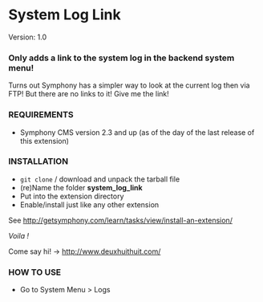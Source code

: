 # System Log Link #

Version: 1.0

### Only adds a link to the system log in the backend system menu! ###

Turns out Symphony has a simpler way to look at the current log then via FTP!
But there are no links to it! Give me the link!

### REQUIREMENTS ###

- Symphony CMS version 2.3 and up (as of the day of the last release of this extension)

### INSTALLATION ###

- `git clone` / download and unpack the tarball file
- (re)Name the folder **system_log_link**
- Put into the extension directory
- Enable/install just like any other extension

See <http://getsymphony.com/learn/tasks/view/install-an-extension/>

*Voila !*

Come say hi! -> <http://www.deuxhuithuit.com/>

### HOW TO USE ###

- Go to System Menu > Logs

